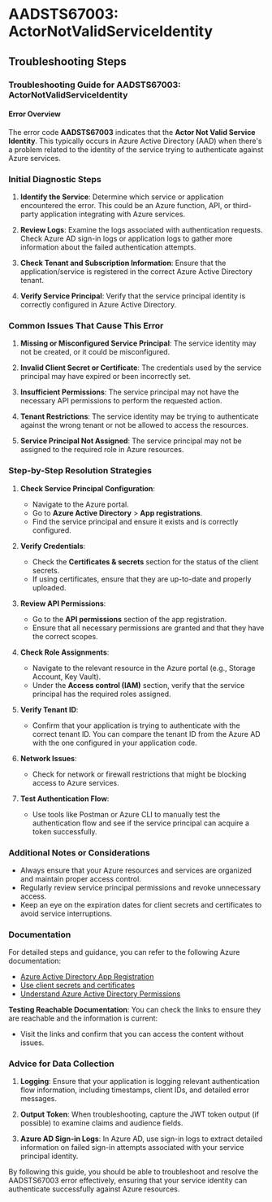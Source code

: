 # AADSTS67003: ActorNotValidServiceIdentity


## Troubleshooting Steps
### Troubleshooting Guide for AADSTS67003: ActorNotValidServiceIdentity

#### Error Overview
The error code **AADSTS67003** indicates that the **Actor Not Valid Service Identity**. This typically occurs in Azure Active Directory (AAD) when there's a problem related to the identity of the service trying to authenticate against Azure services. 

### Initial Diagnostic Steps

1. **Identify the Service**: Determine which service or application encountered the error. This could be an Azure function, API, or third-party application integrating with Azure services.

2. **Review Logs**: Examine the logs associated with authentication requests. Check Azure AD sign-in logs or application logs to gather more information about the failed authentication attempts.

3. **Check Tenant and Subscription Information**: Ensure that the application/service is registered in the correct Azure Active Directory tenant.

4. **Verify Service Principal**: Verify that the service principal identity is correctly configured in Azure Active Directory.

### Common Issues That Cause This Error

1. **Missing or Misconfigured Service Principal**: The service identity may not be created, or it could be misconfigured.

2. **Invalid Client Secret or Certificate**: The credentials used by the service principal may have expired or been incorrectly set.

3. **Insufficient Permissions**: The service principal may not have the necessary API permissions to perform the requested action.

4. **Tenant Restrictions**: The service identity may be trying to authenticate against the wrong tenant or not be allowed to access the resources.

5. **Service Principal Not Assigned**: The service principal may not be assigned to the required role in Azure resources.

### Step-by-Step Resolution Strategies

1. **Check Service Principal Configuration**:
   - Navigate to the Azure portal.
   - Go to **Azure Active Directory** > **App registrations**.
   - Find the service principal and ensure it exists and is correctly configured.

2. **Verify Credentials**:
   - Check the **Certificates & secrets** section for the status of the client secrets.
   - If using certificates, ensure that they are up-to-date and properly uploaded.

3. **Review API Permissions**:
   - Go to the **API permissions** section of the app registration.
   - Ensure that all necessary permissions are granted and that they have the correct scopes.

4. **Check Role Assignments**:
   - Navigate to the relevant resource in the Azure portal (e.g., Storage Account, Key Vault).
   - Under the **Access control (IAM)** section, verify that the service principal has the required roles assigned.

5. **Verify Tenant ID**:
   - Confirm that your application is trying to authenticate with the correct tenant ID. You can compare the tenant ID from the Azure AD with the one configured in your application code.

6. **Network Issues**:
   - Check for network or firewall restrictions that might be blocking access to Azure services.

7. **Test Authentication Flow**:
   - Use tools like Postman or Azure CLI to manually test the authentication flow and see if the service principal can acquire a token successfully.

### Additional Notes or Considerations

- Always ensure that your Azure resources and services are organized and maintain proper access control.
- Regularly review service principal permissions and revoke unnecessary access.
- Keep an eye on the expiration dates for client secrets and certificates to avoid service interruptions.

### Documentation

For detailed steps and guidance, you can refer to the following Azure documentation:
- [Azure Active Directory App Registration](https://docs.microsoft.com/en-us/azure/active-directory/develop/registered-apps)
- [Use client secrets and certificates](https://docs.microsoft.com/en-us/azure/active-directory/develop/secure-your-app)
- [Understand Azure Active Directory Permissions](https://docs.microsoft.com/en-us/azure/active-directory/develop/v2-permissions-and-consent)

**Testing Reachable Documentation**:
You can check the links to ensure they are reachable and the information is current:
- Visit the links and confirm that you can access the content without issues.

### Advice for Data Collection

1. **Logging**: Ensure that your application is logging relevant authentication flow information, including timestamps, client IDs, and detailed error messages.

2. **Output Token**: When troubleshooting, capture the JWT token output (if possible) to examine claims and audience fields.

3. **Azure AD Sign-in Logs**: In Azure AD, use sign-in logs to extract detailed information on failed sign-in attempts associated with your service principal identity.

By following this guide, you should be able to troubleshoot and resolve the AADSTS67003 error effectively, ensuring that your service identity can authenticate successfully against Azure resources.